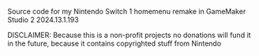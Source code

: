 Source code for my Nintendo Switch 1 homemenu remake in GameMaker Studio 2 2024.13.1.193

DISCLAIMER:
Because this is a non-profit projects no donations will fund it in the future, because it contains copyrighted stuff from Nintendo
